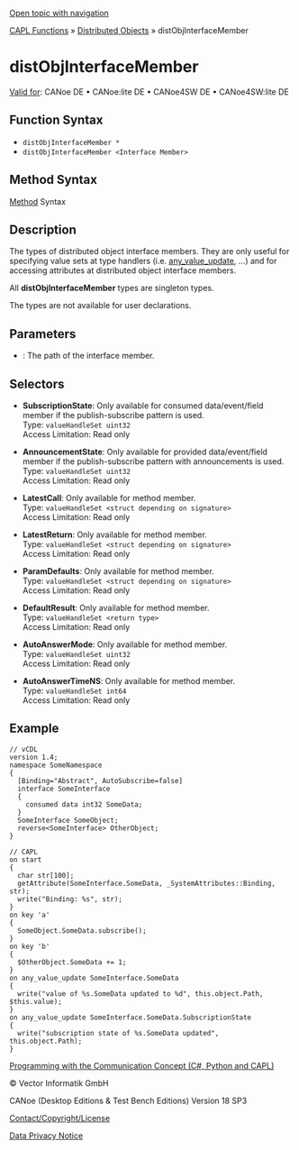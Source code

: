 [Open topic with navigation](../../../../../CANoeDEFamily.htm#Topics/CAPLFunctions/DistributedObjects/Objects/CAPLfunctiondistObjInterfaceMember.md)

[CAPL Functions](../../CAPLfunctions.md) » [Distributed Objects](../CAPLfunctionsDOOverview.md) » distObjInterfaceMember

# distObjInterfaceMember

[Valid for](../../../Shared/FeatureAvailability.md): CANoe DE • CANoe:lite DE • CANoe4SW DE • CANoe4SW:lite DE

## Function Syntax

- `distObjInterfaceMember *`
- `distObjInterfaceMember <Interface Member>`

## Method Syntax

[Method](../../../Shared/CAPL/General/ClassesAndObjects.md) Syntax

## Description

The types of distributed object interface members. They are only useful for specifying value sets at type handlers (i.e. [any_value_update](../EventProcedures/CAPLfunctionOnAnyValueUpdate.md), …) and for accessing attributes at distributed object interface members.

All **distObjInterfaceMember** types are singleton types.

The types are not available for user declarations.

## Parameters

- **<Interface Member>**: The path of the interface member.

## Selectors

- **SubscriptionState**: Only available for consumed data/event/field member if the publish-subscribe pattern is used.  
  Type: `valueHandleSet uint32`  
  Access Limitation: Read only

- **AnnouncementState**: Only available for provided data/event/field member if the publish-subscribe pattern with announcements is used.  
  Type: `valueHandleSet uint32`  
  Access Limitation: Read only

- **LatestCall**: Only available for method member.  
  Type: `valueHandleSet <struct depending on signature>`  
  Access Limitation: Read only

- **LatestReturn**: Only available for method member.  
  Type: `valueHandleSet <struct depending on signature>`  
  Access Limitation: Read only

- **ParamDefaults**: Only available for method member.  
  Type: `valueHandleSet <struct depending on signature>`  
  Access Limitation: Read only

- **DefaultResult**: Only available for method member.  
  Type: `valueHandleSet <return type>`  
  Access Limitation: Read only

- **AutoAnswerMode**: Only available for method member.  
  Type: `valueHandleSet uint32`  
  Access Limitation: Read only

- **AutoAnswerTimeNS**: Only available for method member.  
  Type: `valueHandleSet int64`  
  Access Limitation: Read only

## Example

```plaintext
// vCDL
version 1.4;
namespace SomeNamespace
{
  [Binding="Abstract", AutoSubscribe=false]
  interface SomeInterface 
  {
    consumed data int32 SomeData;
  }
  SomeInterface SomeObject;
  reverse<SomeInterface> OtherObject;
}

// CAPL
on start 
{
  char str[100];
  getAttribute(SomeInterface.SomeData, _SystemAttributes::Binding, str);
  write("Binding: %s", str);
}
on key 'a'
{
  SomeObject.SomeData.subscribe();
}
on key 'b'
{
  $OtherObject.SomeData += 1;
}
on any_value_update SomeInterface.SomeData
{
  write("value of %s.SomeData updated to %d", this.object.Path, $this.value);
}
on any_value_update SomeInterface.SomeData.SubscriptionState
{
  write("subscription state of %s.SomeData updated", this.object.Path);
}
```

[Programming with the Communication Concept (C#, Python and CAPL)](../../../CANoeCANalyzer/CommunicationConcept/Programming/CCP.md)

© Vector Informatik GmbH

CANoe (Desktop Editions & Test Bench Editions) Version 18 SP3

[Contact/Copyright/License](../../../Shared/ContactCopyrightLicense.md)

[Data Privacy Notice](https://www.vector.com/int/en/company/get-info/privacy-policy/)